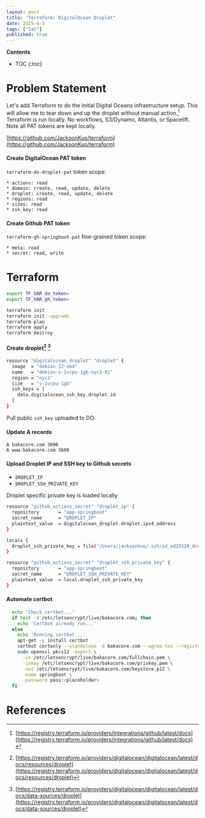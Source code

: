 ```yaml
---
layout: post
title: "Terraform: DigitalOcean Droplet"
date: 2025-4-3
tags: ["IaC"]
published: true
---
```


**Contents**
* TOC
{:toc}

# Problem Statement
Let's add Terraform to do the initial Digital Oceans infrastructure setup. This will allow me to tear down and up the droplet without manual action.[^1] Terraform is run locally. No workflows, S3/Dynamo, Atlantis, or Spacelift. Note all PAT tokens are kept locally. 

[https://github.com/JacksonKuo/terraform](https://github.com/JacksonKuo/terraform)

#### Create DigitalOcean PAT token 
`terraform-do-droplet-pat` token scope:
```
* actions: read
* domain: create, read, update, delete
* droplet: create, read, update, delete
* regions: read
* sizes: read
* ssh_key: read
```

#### Create Github PAT token 
`terraform-gh-springboot-pat` fine-grained token scope:
```
* meta: read
* secret: read, write
```

# Terraform
```bash
export TF_VAR_do_token=
export TF_VAR_gh_token=

terraform init
terraform init -upgrade
terraform plan
terraform apply
terraform destroy
```

#### Create droplet[^2] [^3]
```bash
resource "digitalocean_droplet" "droplet" {
  image  = "debian-12-x64"
  name   = "debian-s-1vcpu-1gb-nyc1-01"
  region = "nyc1"
  size   = "s-1vcpu-1gb"
  ssh_keys = [
    data.digitalocean_ssh_key.droplet.id
  ]
}
```
Pull public `ssh_key` uploaded to DO.

#### Update A records
```
A bakacore.com 3600
A www.bakacore.com 3600
```

#### Upload Droplet IP and SSH key to Github secrets
* `DROPLET_IP`
* `DROPLET_SSH_PRIVATE_KEY`

Droplet specific private key is loaded locally
```bash
resource "github_actions_secret" "droplet_ip" {
  repository       = "app-springboot"
  secret_name      = "DROPLET_IP"
  plaintext_value  = digitalocean_droplet.droplet.ipv4_address
}

locals {
  droplet_ssh_private_key = file("/Users/jacksonkuo/.ssh/id_ed25519_droplet")
}

resource "github_actions_secret" "droplet_ssh_private_key" {
  repository       = "app-springboot"
  secret_name      = "DROPLET_SSH_PRIVATE_KEY"
  plaintext_value  = local.droplet_ssh_private_key
}
```

#### Automate certbot

```bash
  echo 'Check certbot...'
  if test -d /etc/letsencrypt/live/bakacore.com; then
    echo 'Certbot already run...'
  else
    echo 'Running certbot...'
    apt-get -y install certbot
    certbot certonly --standalone -d bakacore.com --agree-tos --register-unsafely-without-email
    sudo openssl pkcs12 -export \
      -in /etc/letsencrypt/live/bakacore.com/fullchain.pem \
      -inkey /etc/letsencrypt/live/bakacore.com/privkey.pem \
      -out /etc/letsencrypt/live/bakacore.com/keystore.p12 \
      -name springboot \
      -password pass:<placeholder>
  fi
```

# References
[^1]: [https://registry.terraform.io/providers/integrations/github/latest/docs](https://registry.terraform.io/providers/integrations/github/latest/docs)

[^2]: [https://registry.terraform.io/providers/digitalocean/digitalocean/latest/docs/resources/droplet](https://registry.terraform.io/providers/digitalocean/digitalocean/latest/docs/resources/droplet)

[^3]: [https://registry.terraform.io/providers/digitalocean/digitalocean/latest/docs/data-sources/droplet](https://registry.terraform.io/providers/digitalocean/digitalocean/latest/docs/data-sources/droplet)




